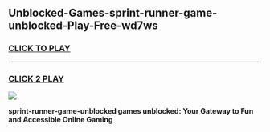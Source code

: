 
## Unblocked-Games-sprint-runner-game-unblocked-Play-Free-wd7ws
<h3>
<a href="https://premium76.site?title=sprint-runner-game-unblocked&ref=09A">CLICK TO PLAY</a></h3>
<hr>

<h3>
<a href="https://premium76.site?title=sprint-runner-game-unblocked&ref=09A">CLICK 2 PLAY</a>
  
</h3>

<a href="https://premium76.site?title=sprint-runner-game-unblocked&ref=09A"><img src="https://clearcache.store/games.png"></a>


**sprint-runner-game-unblocked games unblocked: Your Gateway to Fun and Accessible Online Gaming**
